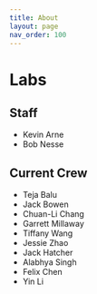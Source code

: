 ```yaml
---
title: About
layout: page
nav_order: 100
---
```


# Labs

## Staff

- Kevin Arne
- Bob Nesse

## Current Crew

- Teja Balu
- Jack Bowen
- Chuan-Li Chang
- Garrett Millaway
- Tiffany Wang
- Jessie Zhao
- Jack Hatcher
- Alabhya Singh
- Felix Chen
- Yin Li